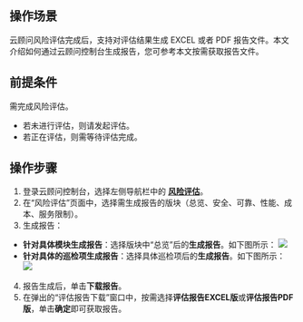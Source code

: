## 操作场景
云顾问风险评估完成后，支持对评估结果生成 EXCEL 或者 PDF 报告文件。本文介绍如何通过云顾问控制台生成报告，您可参考本文按需获取报告文件。

## 前提条件
需完成风险评估。
- 若未进行评估，则请发起评估。
- 若正在评估，则需等待评估完成。


## 操作步骤
1. 登录云顾问控制台，选择左侧导航栏中的 **[风险评估](https://console.cloud.tencent.com/advisor/assess)**。
2. 在“风险评估”页面中，选择需生成报告的版块（总览、安全、可靠、性能、成本、服务限制）。
3. 生成报告：
 - **针对具体模块生成报告**：选择版块中“总览”后的**生成报告**。如下图所示：
 ![](https://qcloudimg.tencent-cloud.cn/raw/ffd9f532a513ac037e8198e30c36b96e.png)
 - **针对具体的巡检项生成报告**：选择具体巡检项后的**生成报告**。如下图所示：
 ![](https://qcloudimg.tencent-cloud.cn/raw/af4fcec97b7e67982624e7e21314324f.png)
4. 报告生成后，单击**下载报告**。
5. 在弹出的“评估报告下载”窗口中，按需选择**评估报告EXCEL版**或**评估报告PDF版**，单击**确定**即可获取报告。
